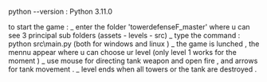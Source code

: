 python --version : Python 3.11.0



to start the game : _ enter the folder 'towerdefenseF_master'  where u can see 3 principal sub folders (assets - levels - src)
                    _ type the command : python src\main.py (both for windows and linux )
                    _ the game is lunched , the mennu appear where u can choose ur level (only level 1 works for the moment )
                    _ use mouse for directing tank weapon and open fire  , and arrows for tank movement .
                    _ level ends when all towers or the tank are destroyed .
